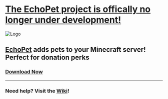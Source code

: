 # [The EchoPet project is offically no longer under development!](https://twitter.com/_DSH105_/status/694102156392005633)

![Logo](http://dev.bukkit.org/media/images/52/979/Title.png)
## [EchoPet](https://dev.bukkit.org/bukkit-plugins/echopet/) adds pets to your Minecraft server! Perfect for donation perks
### [Download Now](https://github.com/DSH105/EchoPet/releases)
----

### Need help? Visit the [Wiki](https://github.com/DSH105/EchoPet/wiki)!
